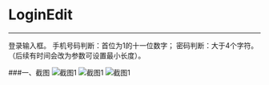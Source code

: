 # LoginEdit
---------
登录输入框。
手机号码判断：首位为1的十一位数字；
密码判断：大于4个字符。（后续有时间会改为参数可设置最小长度）。

###一、截图
![截图1](https://github.com/iLucasLiu/LoginEdit/blob/master/screenshot/device-2016-11-25-082753.png)
![截图1](https://github.com/iLucasLiu/LoginEdit/blob/master/screenshot/device-2016-11-25-082912.png)
![截图1](https://github.com/iLucasLiu/LoginEdit/blob/master/screenshot/device-2016-11-25-082938.png)
